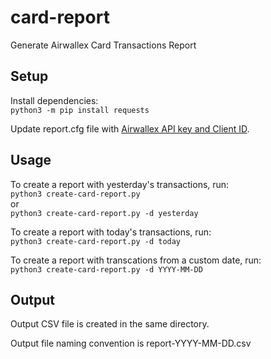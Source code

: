 # card-report
Generate Airwallex Card Transactions Report

## Setup

Install dependencies:  
`python3 -m pip install requests`

Update report.cfg file with [Airwallex API key and Client ID](https://www.airwallex.com/docs/api#/Getting_Started).

## Usage

To create a report with yesterday's transactions, run:  
`python3 create-card-report.py`  
or  
`python3 create-card-report.py -d yesterday`  

To create a report with today's transactions, run:  
`python3 create-card-report.py -d today`  

To create a report with transcations from a custom date, run:  
`python3 create-card-report.py -d YYYY-MM-DD`  

## Output

Output CSV file is created in the same directory.

Output file naming convention is report-YYYY-MM-DD.csv
